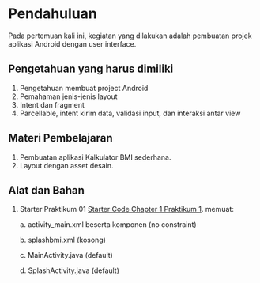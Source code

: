 # Pendahuluan
Pada pertemuan kali ini, kegiatan yang dilakukan adalah pembuatan projek aplikasi Android dengan user interface.

## Pengetahuan yang harus dimiliki
1. Pengetahuan membuat project Android
2. Pemahaman jenis-jenis layout
3. Intent dan fragment
4. Parcellable, intent kirim data, validasi input, dan interaksi antar view

## Materi Pembelajaran
1. Pembuatan aplikasi Kalkulator BMI sederhana.
2. Layout dengan asset desain.

## Alat dan Bahan
1. Starter Praktikum 01 [Starter Code Chapter 1 Praktikum 1](https://github.com/polinema-mobile/dtschapter06-starter/AplikasiKalkulatorBMI). memuat:

    a. activity_main.xml beserta komponen (no constraint)

    b. splashbmi.xml (kosong)

    c. MainActivity.java (default)

    d. SplashActivity.java (default)